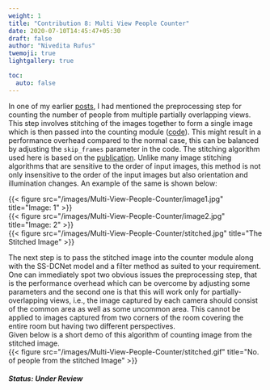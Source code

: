```yaml
---
weight: 1
title: "Contribution 8: Multi View People Counter"
date: 2020-07-10T14:45:47+05:30
draft: false
author: "Nivedita Rufus"
twemoji: true
lightgallery: true

toc:
  auto: false
---
```


In one of my earlier [posts](https://niveditarufus.github.io/posts/comparison/), I had mentioned the preprocessing step for counting the number of people from multiple partially overlapping views. This step involves stitching of the images together to form a single image which is then passed into the counting module ([code](https://github.com/niveditarufus/PeopleCounter-SSDCNet)). This might result in a performance overhead compared to the normal case, this can be balanced by adjusting the `skip_frames` parameter in the code. The stitching algorithm used here is based on the [publication](http://matthewalunbrown.com/papers/ijcv2007.pdf). Unlike many image stitching algorithms that are sensitive to the order of input images, this method is not only insensitive to the order of the input images but also orientation and illumination changes. 
An example of the same is shown below:  
  
{{< figure src="/images/Multi-View-People-Counter/image1.jpg" title="Image: 1" >}}  
{{< figure src="/images/Multi-View-People-Counter/image2.jpg" title="Image: 2" >}}  
{{< figure src="/images/Multi-View-People-Counter/stitched.jpg" title="The Stitched Image" >}}  

The next step is to pass the stitched image into the counter module along with the SS-DCNet model and a filter method as suited to your requirement. One can immediately spot two obvious issues the preprocessing step, that is the performance overhead which can be overcome by adjusting some parameters and the second one is that this will work only for partially-overlapping views, i.e., the image captured by each camera should consist of the common area as well as some uncommon area. This cannot be applied to images captured from two corners of the room covering the entire room but having two different perspectives.  
Given below is a short demo of this algorithm of counting image from the stitched image.  
{{< figure src="/images/Multi-View-People-Counter/stitched.gif" title="No. of people from the stitched Image" >}}  

##### Status: Under Review